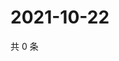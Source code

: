 # 2021-10-22

共 0 条

<!-- BEGIN WEIBO -->
<!-- 最后更新时间 Fri Oct 22 2021 03:00:44 GMT+0800 (China Standard Time) -->

<!-- END WEIBO -->
